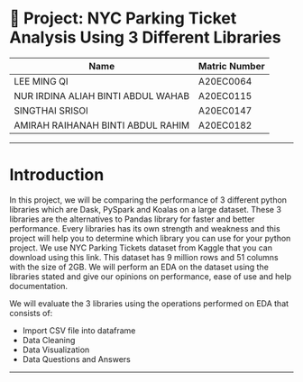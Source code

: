# 🚀 Project: NYC Parking Ticket Analysis Using 3 Different Libraries


| Name | Matric Number |
| ----- | ----- |
| LEE MING QI | A20EC0064|
| NUR IRDINA ALIAH BINTI ABDUL WAHAB |A20EC0115 |
| SINGTHAI SRISOI| A20EC0147|
| AMIRAH RAIHANAH BINTI ABDUL RAHIM |A20EC0182 |

---
# **Introduction**
In this project, we will be comparing the performance of 3 different python libraries which are Dask, PySpark and Koalas on a large dataset.
These 3 libraries are the alternatives to Pandas library for faster and better performance. Every libraries has its own strength and weakness and this project will help you to determine which library you can use for your python project. We use NYC Parking Tickets dataset from Kaggle that you can download using this link. This dataset has 9 million rows and 51 columns with the size of 2GB. We will perform an EDA on the dataset using the libraries stated and give our opinions on performance, ease of use and help documentation.

We will evaluate the 3 libraries using the operations performed on EDA that consists of:
* Import CSV file into dataframe
* Data Cleaning
* Data Visualization
* Data Questions and Answers 

---
